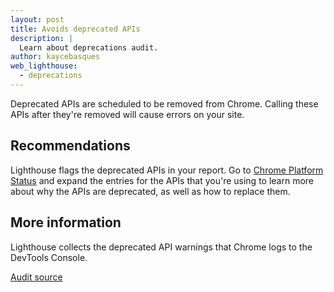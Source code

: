 ```yaml
---
layout: post
title: Avoids deprecated APIs
description: |
  Learn about deprecations audit.
author: kaycebasques
web_lighthouse:
  - deprecations
---
```


Deprecated APIs are scheduled to be removed from Chrome. Calling these APIs
after they're removed will cause errors on your site.

## Recommendations

Lighthouse flags the deprecated APIs in your report. Go to [Chrome Platform
Status](https://www.chromestatus.com/features#deprecated) and expand the entries for the APIs that you're using
to learn more about why the APIs are deprecated, as well as how to replace
them.

## More information

Lighthouse collects the deprecated API warnings that Chrome logs to the
DevTools Console.

[Audit source](https://github.com/GoogleChrome/lighthouse/blob/master/lighthouse-core/audits/deprecations.js)
